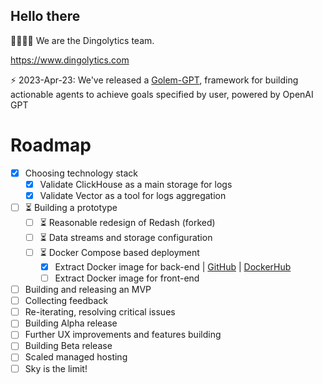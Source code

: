 ## Hello there

👩‍💻👨‍💻 We are the Dingolytics team.

https://www.dingolytics.com

⚡️ 2023-Apr-23: We've released a [Golem-GPT](https://github.com/Dingolytics/golem-gpt), framework for building actionable agents to achieve goals specified by user, powered by OpenAI GPT

# Roadmap

- [x] Choosing technology stack
  - [x] Validate ClickHouse as a main storage for logs
  - [x] Validate Vector as a tool for logs aggregation

- [ ] ⏳ Building a prototype
  - [ ] ⏳ Reasonable redesign of Redash (forked)
  - [ ] ⏳ Data streams and storage configuration
  - [ ] ⏳ Docker Compose based deployment
     - [x] Extract Docker image for back-end | [GitHub](https://github.com/Dingolytics/redash-wild-server) | [DockerHub](https://hub.docker.com/r/dingolytics/redash-wild-server)
     - [ ] Extract Docker image for front-end

- [ ] Building and releasing an MVP
- [ ] Collecting feedback
- [ ] Re-iterating, resolving critical issues
- [ ] Building Alpha release
- [ ] Further UX improvements and features building
- [ ] Building Beta release
- [ ] Scaled managed hosting
- [ ] Sky is the limit!
